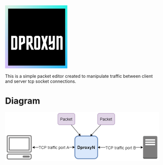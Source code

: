 ![alt text](https://raw.githubusercontent.com/MDalfre/DProxyN/master/.github/images/logo.png)

This is a simple packet editor created to manipulate traffic between client and server tcp socket connections.

# Diagram 

![alt text](https://raw.githubusercontent.com/MDalfre/DProxyN/master/.github/images/dproxyn-diagram.png)
